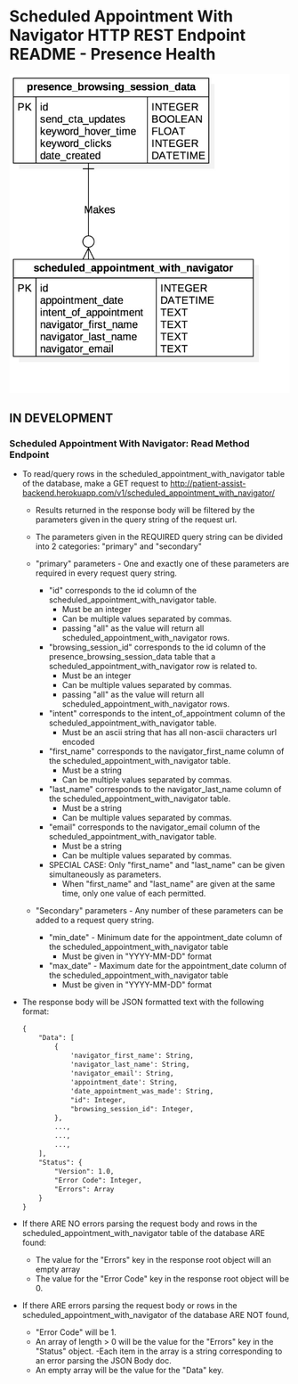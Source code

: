 # Scheduled Appointment With Navigator HTTP REST Endpoint README - Presence Health

![Scheduled Appointment With Navigator ERD - Presence Health](../../db_erds/presence_health/scheduled_appointment_with_navigator_erd.jpg)

## IN DEVELOPMENT
### Scheduled Appointment With Navigator: Read Method Endpoint
- To read/query rows in the scheduled_appointment_with_navigator table of the database, make a GET request to
http://patient-assist-backend.herokuapp.com/v1/scheduled_appointment_with_navigator/
    - Results returned in the response body will be filtered by the parameters given in the query string of the request url.
    - The parameters given in the REQUIRED query string can be divided into 2 categories: "primary" and "secondary"
    
    - "primary" parameters - One and exactly one of these parameters are required in every request query string.
        - "id" corresponds to the id column of the scheduled_appointment_with_navigator table.
            - Must be an integer
            - Can be multiple values separated by commas.
            - passing "all" as the value will return all scheduled_appointment_with_navigator rows.
        - "browsing_session_id" corresponds to the id column of the presence_browsing_session_data table that a scheduled_appointment_with_navigator row is related to.
            - Must be an integer
            - Can be multiple values separated by commas.
            - passing "all" as the value will return all scheduled_appointment_with_navigator rows.
        - "intent" corresponds to the intent_of_appointment column of the scheduled_appointment_with_navigator table.
            - Must be an ascii string that has all non-ascii characters url encoded
        - "first_name" corresponds to the navigator_first_name column of the scheduled_appointment_with_navigator table.
            - Must be a string
            - Can be multiple values separated by commas.
        - "last_name" corresponds to the navigator_last_name column of the scheduled_appointment_with_navigator table.
            - Must be a string
            - Can be multiple values separated by commas.
        - "email" corresponds to the navigator_email column of the scheduled_appointment_with_navigator table.
            - Must be a string
            - Can be multiple values separated by commas.
        - SPECIAL CASE: Only "first_name" and "last_name" can be given simultaneously as parameters.
            - When "first_name" and "last_name" are given at the same time, only one value of each permitted.
            
    - "Secondary" parameters - Any number of these parameters can be added to a request query string.
        - "min_date" - Minimum date for the appointment_date column of the scheduled_appointment_with_navigator table
            - Must be given in "YYYY-MM-DD" format
        - "max_date" - Maximum date for the appointment_date column of the scheduled_appointment_with_navigator table
            - Must be given in "YYYY-MM-DD" format
    
- The response body will be JSON formatted text with the following format:
    ```
    {
        "Data": [
            {
                'navigator_first_name': String,
                'navigator_last_name': String,
                'navigator_email': String,
                'appointment_date': String,
                'date_appointment_was_made': String,
                "id": Integer,
                "browsing_session_id": Integer,
            },
            ...,
            ...,
            ...,
        ],
        "Status": {
            "Version": 1.0,
            "Error Code": Integer,
            "Errors": Array
        }
    }
    ```
  
- If there ARE NO errors parsing the request body and rows in the scheduled_appointment_with_navigator table of the database ARE found:
    - The value for the "Errors" key in the response root object will an empty array
    - The value for the "Error Code" key in the response root object will be 0. 
- If there ARE errors parsing the request body or rows in the scheduled_appointment_with_navigator of the database ARE NOT found,
    - "Error Code" will be 1.
    - An array of length > 0 will be the value for the "Errors" key in the "Status" object.
        -Each item in the array is a string corresponding to an error parsing the JSON Body doc.
    - An empty array will be the value for the "Data" key.

